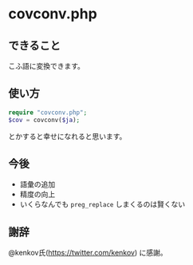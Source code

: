 covconv.php
====

## できること
こふ語に変換できます。

## 使い方

```php
require "covconv.php";
$cov = covconv($ja);
```

とかすると幸せになれると思います。

## 今後

- 語彙の追加
- 精度の向上
- いくらなんでも `preg_replace` しまくるのは賢くない

## 謝辞
@kenkov氏(https://twitter.com/kenkov) に感謝。

